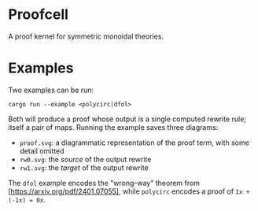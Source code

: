# Proofcell

A proof kernel for symmetric monoidal theories.

# Examples

Two examples can be run:

    cargo run --example <polycirc|dfol>

Both will produce a proof whose output is a single computed rewrite rule; itself a pair of maps.
Running the example saves three diagrams:

- `proof.svg`: a diagrammatic representation of the proof term, with some detail omitted
- `rw0.svg`: the *source* of the output rewrite
- `rw1.svg`: the *target* of the output rewrite

The `dfol` example encodes the "wrong-way" theorem from [https://arxiv.org/pdf/2401.07055],
while `polycirc` encodes a proof of `1x + (-1x) = 0x`.
